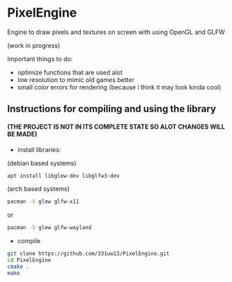 # PixelEngine
Engine to draw pixels and textures on screen with using OpenGL and GLFW

(work in progress)

Important things to do:
  - optimize functions that are used alot
  - low resolution to mimic old games better
  - small color errors for rendering (because i think it may look kinda cool)


## Instructions for compiling and using the library
#### (THE PROJECT IS NOT IN ITS COMPLETE STATE SO ALOT CHANGES WILL BE MADE)

- install libraries:

(debian based systems)
```bash
apt install libglew-dev libglfw3-dev
```

(arch based systems)
```bash
pacman -S glew glfw-x11
```
or
```bash
pacman -S glew glfw-wayland
```

- compile

```bash
git clone https://github.com/331uw13/PixelEngine.git
cd PixelEngine
cmake .
make
```
